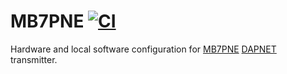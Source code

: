 # MB7PNE [![CI](https://github.com/DanNixon/mb7pne/actions/workflows/ci.yml/badge.svg)](https://github.com/DanNixon/mb7pne/actions/workflows/ci.yml)

Hardware and local software configuration for [MB7PNE](https://ukrepeater.net/my_repeater.php?id=4868) [DAPNET](https://www.hampager.de) transmitter.
